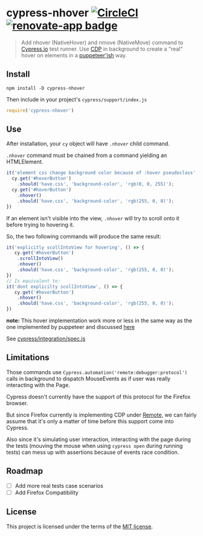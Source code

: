 # cypress-nhover [![CircleCI](https://circleci.com/gh/avallete/cypress-nhover.svg?style=svg&circle-token=987db2b47506cc91bb05e0671eeaf0f0c8cfe25e)](https://circleci.com/gh/avallete/cypress-nhover) [![renovate-app badge][renovate-badge]][renovate-app]

> Add nhover (NativeHover) and nmove (NativeMove) command to [Cypress.io](https://www.cypress.io) test runner.
> Use [CDP](https://chromedevtools.github.io/devtools-protocol/) in background to create a "real" hover on 
> elements in a [puppeteer'ish](https://github.com/puppeteer/puppeteer/) way.

## Install

```shell
npm install -D cypress-nhover
```

Then include in your project's `cypress/support/index.js`

```js
require('cypress-nhover')
```

## Use

After installation, your `cy` object will have `.nhover` child command.

`.nhover` command must be chained from a command yielding an HTMLElement.

```js
it('element css change background color because of :hover pseudoclass', () => {
  cy.get('#hoverButton')
    .should('have.css', 'background-color', 'rgb(0, 0, 255)');
  cy.get('#hoverButton')
    .nhover()
    .should('have.css', 'background-color', 'rgb(255, 0, 0)');
})
```

If an element isn't visible into the view, `.nhover` will try to scroll onto it before trying to hovering it.

So, the two following commands will produce the same result:

```js
it('explicitly scollIntoView for hovering', () => {
   cy.get('#hoverButton')
    .scrollIntoView()
    .nhover()
    .should('have.css', 'background-color', 'rgb(255, 0, 0)');
})
// Is equivalent to:
it('dont explicilty scollIntoView', () => {
   cy.get('#hoverButton')
    .nhover()
    .should('have.css', 'background-color', 'rgb(255, 0, 0)');
})
```

**note:** This hover implementation work more or less in the same way as the one implemented by puppeteer and discussed [here](https://github.com/cypress-io/cypress/issues/10#issuecomment-559829533)

See [cypress/integration/spec.js](cypress/integration/spec.js)

## Limitations

Those commands use `Cypress.automation('remote:debugger:protocol')` calls in background to dispatch MouseEvents
as if user was really interacting with the Page.

Cypress doesn't currently have the support of this protocol for the Firefox browser.

But since Firefox currently is implementing CDP under [Remote](https://wiki.mozilla.org/Remote), we can fairly assume that it's only a matter of time before this support come into Cypress. 

Also since it's simulating user interaction, interacting with the page during the tests (mouving the mouse when using `cypress open` during running tests)
can mess up with assertions because of events race condition.

## Roadmap
 - [ ] Add more real tests case scenarios
 - [ ] Add Firefox Compatibility

## License

This project is licensed under the terms of the [MIT license](/LICENSE.md).

[renovate-badge]: https://img.shields.io/badge/renovate-app-blue.svg
[renovate-app]: https://renovateapp.com/
